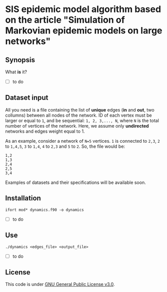 # SIS epidemic model algorithm based on the article "Simulation of Markovian epidemic models on large networks"

## Synopsis

What **is** it?

- [ ] to do

## Dataset input

All you need is a file containing the list of **unique** edges (__in__ and __out__, two collumns) between all nodes of the network. ID of each vertex must be larger or equal to `1`, and be sequential: `1, 2, 3,..., N`, where `N` is the total number of vertices of the network. Here, we assume only __undirected__ networks and edges weight equal to 1.

As an example, consider a network of `N=5` vertices. `1` is connected to `2,3`, `2` to `1,4,5`, `3` to `1,4`, `4` to `2,3` and `5` to `2`. So, the file would be:

```
1,2
1,3
2,4
2,5
3,4
```

Examples of datasets and their specifications will be available soon.

## Installation

```ifort mod* dynamics.f90 -o dynamics```

- [ ] to do

## Use

```./dynamics <edges_file> <output_file>```

- [ ] to do

## License

This code is under [GNU General Public License v3.0](http://choosealicense.com/licenses/gpl-3.0/).
